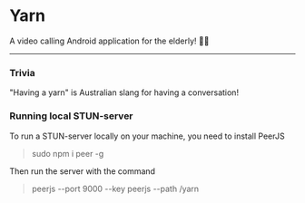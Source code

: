 # Yarn
A video calling Android application for the elderly! 👴👵

---

### Trivia
"Having a yarn" is Australian slang for having a conversation!


### Running local STUN-server
To run a STUN-server locally on your machine, you need to install PeerJS
> sudo npm i peer -g

Then run the server with the command
> peerjs --port 9000 --key peerjs --path /yarn

